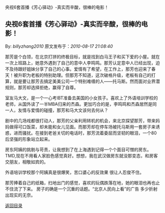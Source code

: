 央视6套首播《芳心驿动》-真实而辛酸，很棒的电影！
## 央视6套首播《芳心驿动》-真实而辛酸，很棒的电影！

By: *billyzhang2010* 原文发布于：*2010-08-17 21:08:40*

   
那芳是个白领，在北京打拼的终极目标，就是找到白马王子和买下爱的小屋。就在一次上班路上，她意外遇到了自己的意中人李鸣鸣。那芳认定意中人已经出现，迫不及待跟好姐妹分享了自己的心事。爱情有了希望，在工作上，那芳也迎来了春天！被升职为老板的特别助理。但那芳不知道，这次破格升级，老板有自己的打算，就是要让那芳去搞定美美公司一个特别难缠的人——托马斯。然而面对业界潜规则，那芳却选择拒绝，赢得了自尊。

室友马大文，是一个一心考IBT准备去美国的小女孩子。喜欢上了外语培训学校的老师，从国外读了一半MBA归来的杰森。更加巧合的是，李鸣鸣和杰森居然是同一人，友情与爱情的碰撞，那芳和马大文该何去何从？

剧中的几场戏都很打动人，那芳的父亲利用转机的机会，来北京探望那芳，带来妈妈做得可口饭菜，却未能和女儿见面。而那芳却在停车场被托马斯用一套房子来诱惑，进而骚扰。在接到老爸关切的电话时，那芳流着委屈而坚韧的眼泪，一个80后坚强的形象站立起来。

房东阿姨的挑剔与苛责，让我想到了在上海遇到记得一个个面目可憎的房东。TMD,现在不用看人家脸色感觉真好。想想，我在武汉做房东就没那变态，和房客交朋友，相敬如宾的。

外语培训学校那个阿姨真是很爆笑，苦口婆心的反效果 很让人忍俊不住。

那芳捧着自己的纸箱，扫地出门的感觉，喜欢的玩偶跌落在地，她的眼泪也再也止不住流了下来。
房子的确是一个沉重的话题。“北京人民向上看”的广告 多少折射出现实的无奈。

[返回目录](index.html)
